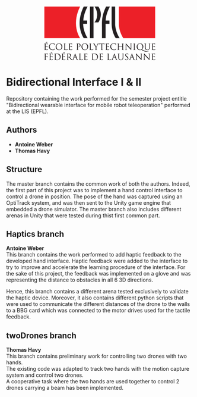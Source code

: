 <p align="center">
  <img src=https://github.com/AntoineWeber/Bidirectional_Interface/blob/master/readme_images/epfl_logo.png>
</p>

# Bidirectional Interface I & II
Repository containing the work performed for the semester project entitle "Bidirectional wearable interface for mobile robot teleoperation" performed at the LIS (EPFL).

## Authors 

* **Antoine Weber**
* **Thomas Havy**

## Structure
The master branch contains the common work of both the authors. Indeed, the first part of this project was to implement a hand control interface to control a drone in position.
The pose of the hand was captured using an OptiTrack system, and was then sent to the Unity game engine that embedded a drone simulator.
The master branch also includes different arenas in Unity that were tested during thist first common part.

## Haptics branch
**Antoine Weber**  
This branch contains the work performed to add haptic feedback to the developed hand interface.
Haptic feedback were added to the interface to try to improve and accelerate the learning procedure of the interface. For the sake of this project, the feedback was implemented on a glove and was representing the distance to obstacles in all 6 3D directions.

Hence, this branch contains a different arena tested exclusively to validate the haptic device. Moreover, it also contains different python scripts that were used to communicate the different distances of the drone to the walls to a BBG card which was connected to the motor drives used for the tactile feedback.

## twoDrones branch
**Thomas Havy**  
This branch contains preliminary work for controlling two drones with two hands.  
The existing code was adapted to track two hands with the motion capture system and control two drones.  
A cooperative task where the two hands are used together to control 2 drones carrying a beam has been implemented.
